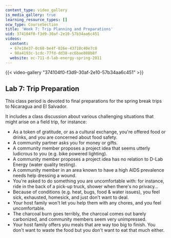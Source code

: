 ```yaml
---
content_type: video_gallery
is_media_gallery: true
learning_resource_types: []
ocw_type: CourseSection
title: 'Week 7: Trip Planning and Preparations'
uid: 374104f0-f3d9-30af-2e10-57b34aa6c451
videos:
  content:
  - 67e18e37-0c68-be4f-026e-43718c40e7c0
  - 98a4193c-1cdc-77fd-dd38-ec6bae808b8f
  website: ec-711-d-lab-energy-spring-2011
---
```



{{< video-gallery "374104f0-f3d9-30af-2e10-57b34aa6c451" >}}


Lab 7: Trip Preparation
-----------------------

This class period is devoted to final preparations for the spring break trips to Nicaragua and El Salvador.

It includes a class discussion about various challenging situations that might arise on a field trip, for instance:

*   As a token of gratitude, or as a cultural exchange, you're offered food or drinks, and you are concerned about food safety.
*   A community partner asks you for money or gifts.
*   A community member proposes a project idea that seems utterly ludicrous to you (e.g. bike powered lighting).
*   A community member proposes a project idea has no relation to D-Lab Energy (water quality testing).
*   A community member in an area known to have a high AIDS prevalence needs help dressing a wound.
*   You're asked to do something you are uncomfortable with: for instance, ride in the back of a pick-up truck, shower when there's no privacy…
*   Because of conditions (e.g. heat, bugs, food & water issues), you feel sick, exhausted, homesick, and just don't want to deal.
*   Your host family won't let you help them with any chores, and you feel uncomfortable.
*   The charcoal burn goes terribly, the charcoal comes out barely carbonized, and community members seem very unimpressed.
*   Your host family offers you meals that are way too big to finish. You don't want to waste the food but you don't want to eat that much either.